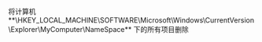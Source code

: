 将计算机**\HKEY_LOCAL_MACHINE\SOFTWARE\Microsoft\Windows\CurrentVersion\Explorer\MyComputer\NameSpace** 下的所有项目删除

